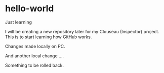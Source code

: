 # hello-world
Just learning

I will be creating a new repository later for my Clouseau (Inspector) project.
This is to start learning how GitHub works.

Changes made locally on PC.

And another local change ....


Something to be rolled back.
